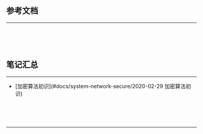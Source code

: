 ## 参考文档

---





<br/><br/><br/>



## 笔记汇总

---

* [加密算法初识](#docs/system-network-secure/2020-02-29 加密算法初识)



<br/><br/><br/>

---

